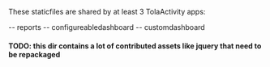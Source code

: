 These staticfiles are shared by at least 3 TolaActivity apps:

-- reports
-- configureabledashboard
-- customdashboard

#### TODO: this dir contains a lot of contributed assets like jquery that need to be repackaged

